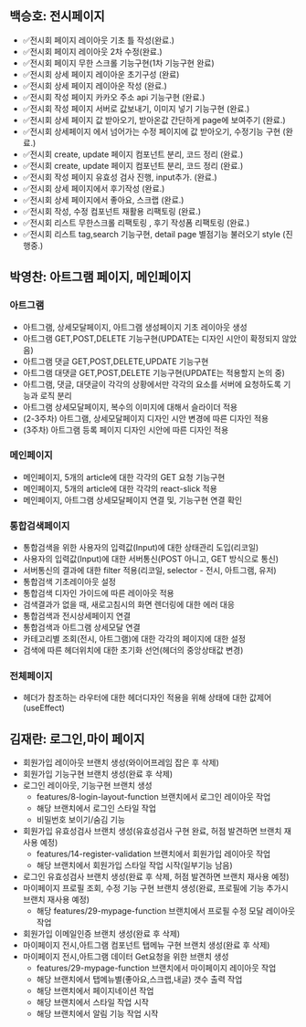 ## 백승호: 전시페이지

- ✅전시회 페이지 레이아웃 기초 틀 작성(완료.)
- ✅전시회 페이지 레이아웃 2차 수정(완료.)
- ✅전시회 페이지 무한 스크롤 기능구현(1차 기능구현 완료)
- ✅전시회 상세 페이지 레이아운 초기구성 (완료)
- ✅전시회 상세 페이지 레이아운 작성 (완료.)
- ✅전시회 작성 페이지 카카오 주소 api 기능구현 (완료.)
- ✅전시회 작성 페이지 서버로 값보내기, 이미지 넣기 기능구현 (완료.)
- ✅전시회 상세 페이지 값 받아오기, 받아온값 간단하게 page에 보여주기 (완료.)
- ✅전시회 상세페이지 에서 넘어가는 수정 페이지에 값 받아오기, 수정기능 구현 (완료.)
- ✅전시회 create, update 페이지 컴포넌트 분리, 코드 정리 (완료.)
- ✅전시회 create, update 페이지 컴포넌트 분리, 코드 정리 (완료.)
- ✅전시회 작성 페이지 유효성 검사 진행, input추가. (완료.)
- ✅전시회 상세 페이지에서 후기작성 (완료.)
- ✅전시회 상세 페이지에서 좋아요, 스크랩 (완료.)
- ✅전시회 작성, 수정 컴포넌트 재활용 리팩토링 (완료.)
- ✅전시회 리스트 무한스크롤 리팩토링 , 후기 작성폼 리팩토링 (완료.)
- ✅전시회 리스트 tag,search 기능구현, detail page 별점기능 불러오기 style (진행중.)

## 박영찬: 아트그램 페이지, 메인페이지

### 아트그램

- 아트그램, 상세모달페이지, 아트그램 생성페이지 기초 레이아웃 생성
- 아트그램 GET,POST,DELETE 기능구현(UPDATE는 디자인 시안이 확정되지 않았음)
- 아트그램 댓글 GET,POST,DELETE,UPDATE 기능구현
- 아트그램 대댓글 GET,POST,DELETE 기능구현(UPDATE는 적용할지 논의 중)
- 아트그램, 댓글, 대댓글이 각각의 상황에서만 각각의 요소를 서버에 요청하도록 기능과 로직 분리
- 아트그램 상세모달페이지, 복수의 이미지에 대해서 슬라이더 적용
- (2-3주차) 아트그램, 상세모달페이지 디자인 시안 변경에 따른 디자인 적용
- (3주차) 아트그램 등록 페이지 디자인 시안에 따른 디자인 적용

### 메인페이지

- 메인페이지, 5개의 article에 대한 각각의 GET 요청 기능구현
- 메인페이지, 5개의 article에 대한 각각의 react-slick 적용
- 메인페이지, 아트그램 상세모달페이지 연결 및, 기능구현 연결 확인

### 통합검색페이지
- 통합검색을 위한 사용자의 입력값(Input)에 대한 상태관리 도입(리코일)
- 사용자의 입력값(Input)에 대한 서버통신(POST 아니고, GET 방식으로 통신)
- 서버통신의 결과에 대한 filter 적용(리코일, selector - 전시, 아트그램, 유저) 
- 통합검색 기초레이아웃 설정
- 통합검색 디자인 가이드에 따른 레이아웃 적용
- 검색결과가 없을 때, 새로고침시의 화면 렌더링에 대한 에러 대응
- 통합검색과 전시상세페이지 연결
- 통합검색과 아트그램 상세모달 연결
- 카테고리별 조회(전시, 아트그램)에 대한 각각의 페이지에 대한 설정 
- 검색에 따른 헤더위치에 대한 초기화 선언(헤더의 중앙상태값 변경)

### 전체페이지
- 헤더가 참조하는 라우터에 대한 헤더디자인 적용을 위해 상태에 대한 값제어(useEffect)

## 김재란: 로그인,마이 페이지

- 회원가입 레이아웃 브랜치 생성(와이어프레임 잡은 후 삭제)
- 회원가입 기능구현 브랜치 생성(완료 후 삭제)
- 로그인 레이아웃, 기능구현 브랜치 생성
  - features/8-login-layout-function 브랜치에서 로그인 레이아웃 작업
  - 해당 브랜치에서 로그인 스타일 작업
  - 비밀번호 보이기/숨김 기능
- 회원가입 유효성검사 브랜치 생성(유효성검사 구현 완료, 허점 발견하면 브랜치 재사용 예정)
  - features/14-register-validation 브랜치에서 회원가입 레이아웃 작업
  - 해당 브랜치에서 회원가입 스타일 작업 시작(일부기능 남음)
- 로그인 유효성검사 브랜치 생성(완료 후 삭제, 허점 발견하면 브랜치 재사용 예정)
- 마이페이지 프로필 조회, 수정 기능 구현 브랜치 생성(완료, 프로필에 기능 추가시 브랜치 재사용 예정)
  - 해당 features/29-mypage-function 브랜치에서 프로필 수정 모달 레이아웃 작업
- 회원가입 이메일인증 브랜치 생성(완료 후 삭제)
- 마이페이지 전시,아트그램 컴포넌트 탭메뉴 구현 브랜치 생성(완료 후 삭제)
- 마이페이지 전시,아트그램 데이터 Get요청을 위한 브랜치 생성
  - features/29-mypage-function 브랜치에서 마이페이지 레이아웃 작업
  - 해당 브랜치에서 탭메뉴별(좋아요,스크랩,내글) 갯수 출력 작업
  - 해당 브랜치에서 페이지네이션 작업
  - 해당 브랜치에서 스타일 작업 시작
  - 해당 브랜치에서 알림 기능 작업 시작
